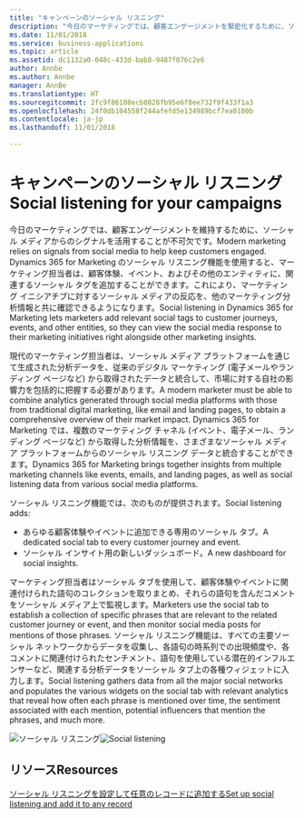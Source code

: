 ```yaml
---
title: "キャンペーンのソーシャル リスニング"
description: "今日のマーケティングでは、顧客エンゲージメントを緊密化するために、ソーシャル メディアからのシグナルを活用することが不可欠です。"
ms.date: 11/01/2018
ms.service: business-applications
ms.topic: article
ms.assetid: dc1132a0-048c-433d-bab8-9487f076c2e6
author: Annbe
ms.author: Annbe
manager: AnnBe
ms.translationtype: HT
ms.sourcegitcommit: 2fc9f86108ecb8828fb95e6f8ee732f9f433f1a3
ms.openlocfilehash: 24f0db104558f244afefd5e134989bcf7ea0100b
ms.contentlocale: ja-jp
ms.lasthandoff: 11/01/2018

---
```


# <a name="social-listening-for-your-campaigns"></a><span data-ttu-id="73b3d-103">キャンペーンのソーシャル リスニング</span><span class="sxs-lookup"><span data-stu-id="73b3d-103">Social listening for your campaigns</span></span>

<span data-ttu-id="73b3d-104">今日のマーケティングでは、顧客エンゲージメントを維持するために、ソーシャル メディアからのシグナルを活用することが不可欠です。</span><span class="sxs-lookup"><span data-stu-id="73b3d-104">Modern marketing relies on signals from social media to help keep customers engaged.</span></span> <span data-ttu-id="73b3d-105">Dynamics 365 for Marketing のソーシャル リスニング機能を使用すると、マーケティング担当者は、顧客体験、イベント、およびその他のエンティティに、関連するソーシャル タグを追加することができます。これにより、マーケティング イニシアチブに対するソーシャル メディアの反応を、他のマーケティング分析情報と共に確認できるようになります。</span><span class="sxs-lookup"><span data-stu-id="73b3d-105">Social listening in Dynamics 365 for Marketing lets marketers add relevant social tags to customer journeys, events, and other entities, so they can view the social media response to their marketing initiatives right alongside other marketing insights.</span></span>

<span data-ttu-id="73b3d-106">現代のマーケティング担当者は、ソーシャル メディア プラットフォームを通じて生成された分析データを、従来のデジタル マーケティング (電子メールやランディング ページなど) から取得されたデータと統合して、市場に対する自社の影響力を包括的に把握する必要があります。</span><span class="sxs-lookup"><span data-stu-id="73b3d-106">A modern marketer must be able to combine analytics generated through social media platforms with those from traditional digital marketing, like email and landing pages, to obtain a comprehensive overview of their market impact.</span></span> <span data-ttu-id="73b3d-107">Dynamics 365 for Marketing では、複数のマーケティング チャネル (イベント、電子メール、ランディング ページなど) から取得した分析情報を、さまざまなソーシャル メディア プラットフォームからのソーシャル リスニング データと統合することができます。</span><span class="sxs-lookup"><span data-stu-id="73b3d-107">Dynamics 365 for Marketing brings together insights from multiple marketing channels like events, emails, and landing pages, as well as social listening data from various social media platforms.</span></span>

<span data-ttu-id="73b3d-108">ソーシャル リスニング機能では、次のものが提供されます。</span><span class="sxs-lookup"><span data-stu-id="73b3d-108">Social listening adds:</span></span>

- <span data-ttu-id="73b3d-109">あらゆる顧客体験やイベントに追加できる専用のソーシャル タブ。</span><span class="sxs-lookup"><span data-stu-id="73b3d-109">A dedicated social tab to every customer journey and event.</span></span>
- <span data-ttu-id="73b3d-110">ソーシャル インサイト用の新しいダッシュボード。</span><span class="sxs-lookup"><span data-stu-id="73b3d-110">A new dashboard for social insights.</span></span>

<span data-ttu-id="73b3d-111">マーケティング担当者はソーシャル タブを使用して、顧客体験やイベントに関連付けられた語句のコレクションを取りまとめ、それらの語句を含んだコメントをソーシャル メディア上で監視します。</span><span class="sxs-lookup"><span data-stu-id="73b3d-111">Marketers use the social tab to establish a collection of specific phrases that are relevant to the related customer journey or event, and then monitor social media posts for mentions of those phrases.</span></span> <span data-ttu-id="73b3d-112">ソーシャル リスニング機能は、すべての主要ソーシャル ネットワークからデータを収集し、各語句の時系列での出現頻度や、各コメントに関連付けられたセンチメント、語句を使用している潜在的インフルエンサーなど、関連する分析データをソーシャル タブ上の各種ウィジェットに入力します。</span><span class="sxs-lookup"><span data-stu-id="73b3d-112">Social listening gathers data from all the major social networks and populates the various widgets on the social tab with relevant analytics that reveal how often each phrase is mentioned over time, the sentiment associated with each mention, potential influencers that mention the phrases, and much more.</span></span>

<span data-ttu-id="73b3d-113">![ソーシャル リスニング](media/SocialListeningEvent.png  "ソーシャル リスニング")</span><span class="sxs-lookup"><span data-stu-id="73b3d-113">![Social listening](media/SocialListeningEvent.png  "Social listening")</span></span>

## <a name="resources"></a><span data-ttu-id="73b3d-114">リソース</span><span class="sxs-lookup"><span data-stu-id="73b3d-114">Resources</span></span>

[<span data-ttu-id="73b3d-115">ソーシャル リスニングを設定して任意のレコードに追加する</span><span class="sxs-lookup"><span data-stu-id="73b3d-115">Set up social listening and add it to any record</span></span>](https://docs.microsoft.com/dynamics365/customer-engagement/marketing/social-listening)

<!--
### Who uses this feature
Marketers, marketing managers, brand managers, and event managers
### Setup required
Administrators can easily set up and configure the feature in the app settings.
-->
